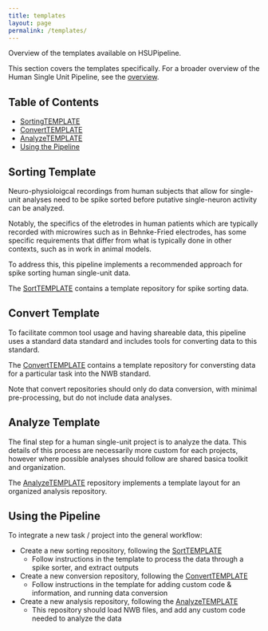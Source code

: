```yaml
---
title: templates
layout: page
permalink: /templates/
---
```


Overview of the templates available on HSUPipeline.

This section covers the templates specifically.
For a broader overview of the Human Single Unit Pipeline, see the
[overview](https://hsupipeline.github.io/).

## Table of Contents

- [SortingTEMPLATE](#sorting-template)
- [ConvertTEMPLATE](#convert-template)
- [AnalyzeTEMPLATE](#analyzing-data)
- [Using the Pipeline](#using-the-pipeline)

## Sorting Template

Neuro-physioloigcal recordings from human subjects that allow for single-unit analyses
need to be spike sorted before putative single-neuron activity can be analyzed.

Notably, the specifics of the eletrodes in human patients which are typically recorded
with microwires such as in Behnke-Fried electrodes, has some specific requirements that
differ from what is typically done in other contexts, such as in work in animal models.

To address this, this pipeline implements a recommended approach for spike sorting
human single-unit data.

The [SortTEMPLATE](https://github.com/HSUPipeline/SortTEMPLATE)
contains a template repository for spike sorting data.

## Convert Template

To facilitate common tool usage and having shareable data,
this pipeline uses a standard data standard and includes
tools for converting data to this standard.

The [ConvertTEMPLATE](https://github.com/HSUPipeline/ConvertTEMPLATE)
contains a template repository for conversting data for a particular task
into the NWB standard.

Note that convert repositories should only do data conversion, with minimal pre-processing,
but do not include data analyses.

## Analyze Template

The final step for a human single-unit project is to analyze the data.
This details of this process are necessarily more custom for each projects,
however where possible analyses should follow are shared basica toolkit and organization.

The [AnalyzeTEMPLATE](https://github.com/HSUPipeline/AnalyzeTEMPLATE)
repository implements a template layout for an organized analysis repository.

## Using the Pipeline

To integrate a new task / project into the general workflow:
- Create a new sorting repository, following the [SortTEMPLATE](https://github.com/HSUPipeline/SortTEMPLATE)
    - Follow instructions in the template to process the data through a spike sorter, and extract outputs
- Create a new conversion repository, following the [ConvertTEMPLATE](https://github.com/HSUPipeline/ConvertTEMPLATE)
    - Follow instructions in the template for adding custom code & information, and running data conversion
- Create a new analysis repository, following the [AnalyzeTEMPLATE](https://github.com/HSUPipeline/AnalyzeTEMPLATE)
    - This repository should load NWB files, and add any custom code needed to analyze the data
